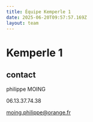 ```yaml
---
title: Équipe Kemperle 1
date: 2025-06-20T09:57:57.169Z
layout: team
---
```


# Kemperle 1



## contact 

philippe MOING

06.13.37.74.38 

moing.philippe@orange.fr

